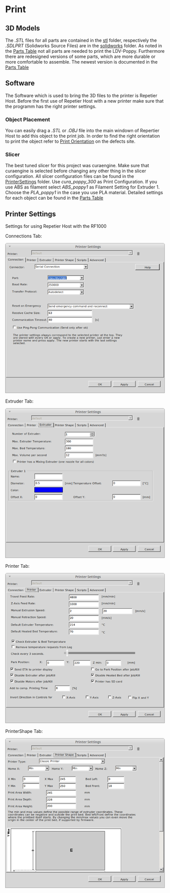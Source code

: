 # Print

## 3D Models

The *.STL* files for all parts are contained in the [stl](/3D/stl) folder, respectively the *.SDLPRT* (Solidworks Source Files) are in the [solidworks](3D/solidworks) folder.
As noted in the [Parts Table](3D/partsTable.md) not all parts are needed to print the LDV-Poppy.
Furthermore there are redesigned versions of some parts, which are more durable or more comfortable to assemble. 
The newest version is documented in the [Parts Table](3D/partsTable.md)

## Software
The Software which is used to bring the 3D files to the printer is Repetier Host.
Before the first use of Repetier Host with a new printer make sure that the programm has the right printer settings.

### Object Placement
You can easily drag a *.STL* or *.OBJ* file into the main windown of Repertier Host to add this object to the print job.
In order to find the right orientation to print the object refer to [Print Orientation](3D/defects.md#print-orientation) on the defects site.

### Slicer
The best tuned slicer for this project was curaengine. Make sure that curaengine is selected before changing any other thing in the slicer configuration.
All slicer configuration files can be found in the [PrinterSettings](3D/PrinterSettings) folder.
Use *cura_poppy_300* as Print Configuration. If you use ABS as filament select *ABS_poppy1* as Filament Setting for Extruder 1.
Choose the *PLA_poppy1* in the case you use PLA material.
Detailed settings for each object can be found in the [Parts Table](3D/partsTable.md)

## Printer Settings
Settings for using Repetier Host with the RF1000

Connections Tab:

![Connections](images/printerSettings/Printer_Settings_Connections.png)

Extruder Tab:

![Extruder](images/printerSettings/Printer_Settings_Extruder.png)

Printer Tab:

![Printer](images/printerSettings/Printer_Settings_Printer.png)

PrinterShape Tab:

![PrinterShape](images/printerSettings/Printer_Settings_PrinterShape.png)




